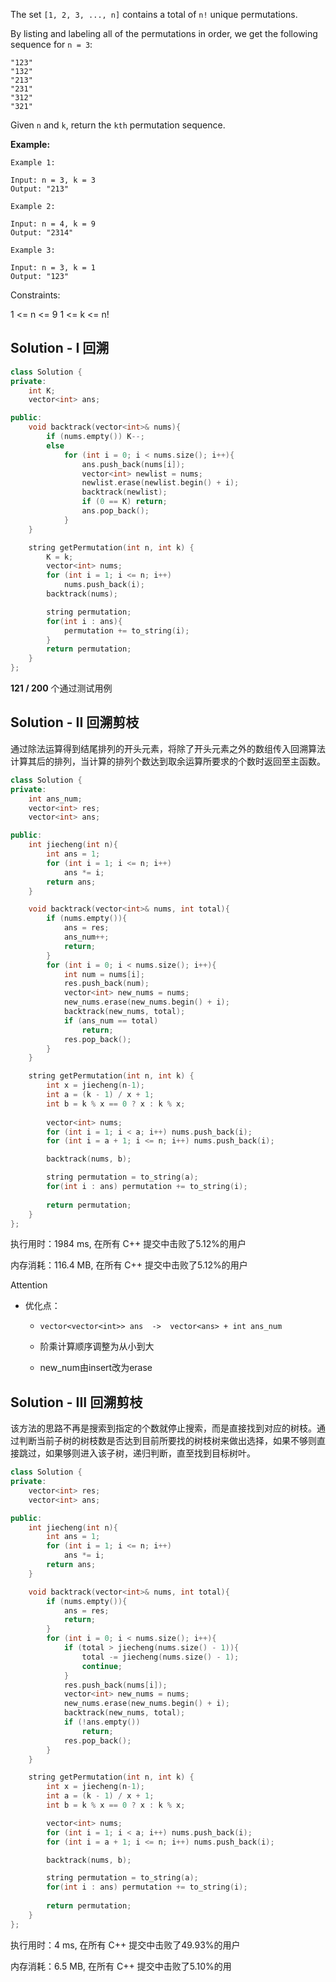 The set `[1, 2, 3, ..., n]` contains a total of `n!` unique permutations.

By listing and labeling all of the permutations in order, we get the following sequence for `n = 3`:

```
"123"
"132"
"213"
"231"
"312"
"321"
```


Given `n` and `k`, return the `kth` permutation sequence.



**Example:**

```
Example 1:

Input: n = 3, k = 3
Output: "213"

Example 2:

Input: n = 4, k = 9
Output: "2314"

Example 3:

Input: n = 3, k = 1
Output: "123"
```

Constraints:

1 <= n <= 9
1 <= k <= n!

## Solution - I 回溯

```c++
class Solution {
private:
    int K;
    vector<int> ans;

public:
    void backtrack(vector<int>& nums){
        if (nums.empty()) K--;
        else
            for (int i = 0; i < nums.size(); i++){
                ans.push_back(nums[i]);
                vector<int> newlist = nums;
                newlist.erase(newlist.begin() + i);
                backtrack(newlist);
                if (0 == K) return;
                ans.pop_back();
            }
    }

    string getPermutation(int n, int k) {
        K = k;
        vector<int> nums;
        for (int i = 1; i <= n; i++)
            nums.push_back(i);
        backtrack(nums);

        string permutation;
        for(int i : ans){
            permutation += to_string(i);
        }
        return permutation;
    }
};
```

**121 / 200** 个通过测试用例

## Solution - II 回溯剪枝

通过除法运算得到结尾排列的开头元素，将除了开头元素之外的数组传入回溯算法计算其后的排列，当计算的排列个数达到取余运算所要求的个数时返回至主函数。


```c++
class Solution {
private:
    int ans_num;
    vector<int> res;
    vector<int> ans;

public:
    int jiecheng(int n){
        int ans = 1;
        for (int i = 1; i <= n; i++)
            ans *= i;
        return ans;
    }

    void backtrack(vector<int>& nums, int total){
        if (nums.empty()){
            ans = res;
            ans_num++;
            return;
        }
        for (int i = 0; i < nums.size(); i++){
            int num = nums[i];
            res.push_back(num);
            vector<int> new_nums = nums;
            new_nums.erase(new_nums.begin() + i);
            backtrack(new_nums, total);
            if (ans_num == total)
                return;
            res.pop_back();
        }
    }

    string getPermutation(int n, int k) {
        int x = jiecheng(n-1);
        int a = (k - 1) / x + 1;
        int b = k % x == 0 ? x : k % x;
        
        vector<int> nums;
        for (int i = 1; i < a; i++) nums.push_back(i);
        for (int i = a + 1; i <= n; i++) nums.push_back(i);

        backtrack(nums, b);

        string permutation = to_string(a);
        for(int i : ans) permutation += to_string(i);
        
        return permutation;
    }
};
```

执行用时：1984 ms, 在所有 C++ 提交中击败了5.12%的用户

内存消耗：116.4 MB, 在所有 C++ 提交中击败了5.12%的用户

Attention

- 优化点：

  - ```
    vector<vector<int>> ans  ->  vector<ans> + int ans_num
    ```

  - 阶乘计算顺序调整为从小到大

  - new_num由insert改为erase

## Solution - III 回溯剪枝

该方法的思路不再是搜索到指定的个数就停止搜索，而是直接找到对应的树枝。通过判断当前子树的树枝数是否达到目前所要找的树枝树来做出选择，如果不够则直接跳过，如果够则进入该子树，递归判断，直至找到目标树叶。

```c++
class Solution {
private:
    vector<int> res;
    vector<int> ans;

public:
    int jiecheng(int n){
        int ans = 1;
        for (int i = 1; i <= n; i++)
            ans *= i;
        return ans;
    }

    void backtrack(vector<int>& nums, int total){
        if (nums.empty()){
            ans = res;
            return;
        }
        for (int i = 0; i < nums.size(); i++){
            if (total > jiecheng(nums.size() - 1)){
                total -= jiecheng(nums.size() - 1);
                continue;
            }
            res.push_back(nums[i]);
            vector<int> new_nums = nums;
            new_nums.erase(new_nums.begin() + i);
            backtrack(new_nums, total);
            if (!ans.empty())
                return;
            res.pop_back();
        }
    }

    string getPermutation(int n, int k) {
        int x = jiecheng(n-1);
        int a = (k - 1) / x + 1;
        int b = k % x == 0 ? x : k % x;

        vector<int> nums;
        for (int i = 1; i < a; i++) nums.push_back(i);
        for (int i = a + 1; i <= n; i++) nums.push_back(i);

        backtrack(nums, b);

        string permutation = to_string(a);
        for(int i : ans) permutation += to_string(i);
        
        return permutation;
    }
};
```

执行用时：4 ms, 在所有 C++ 提交中击败了49.93%的用户

内存消耗：6.5 MB, 在所有 C++ 提交中击败了5.10%的用
